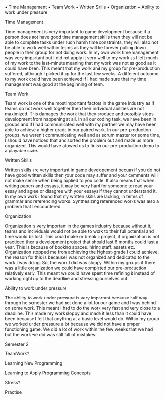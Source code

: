 •	Time Management 
•	Team Work
•	Written Skills 
•	Organization
•	Ability to work under pressure

Time Management 

Time management is very important to game development because if a person does not have good time management skills then they will not be able to complete tasks under such harsh time constraints, they will also not be able to work well within teams as they will be forever pulling down people in their group for not doing work. In my own work time management was very important but I did not apply it very well to my work as I left much of my work to the last-minute meaning that my work was not as good as it could have been. This meant that my work and my group for pre-production suffered, although I picked it up for the last few weeks. A different outcome to my work could have been achieved if I had made sure that my time management was good at the beginning of term.

Team Work

Team work is one of the most important factors in the game industry as if teams do not work well together then their individual abilities are not maximized. This damages the work that they produce and possibly stops development from happening at all. In all our coding task, we have been in groups and if I had communicated well with my partner we may have been able to achieve a higher grade in our paired work. In our pre-production groups, we weren’t communicating well and as scrum master for some time, I should have noticed that and sorted the problem out and made us more organized. This would have allowed us to finish our pre-production demo to a playable state.

Written Skills 

Written skills are very important in game developement becuas if you do not have good written skills then your code may suffer and your comments will not make sense when being applied to you code. It also means that when writing papers and essays, it may be very hard for someone to read your essay and agree or disagree with your essays if they cannot understand it. In my own work i found that my written skills are lacking, in terms of grammar and referencing works. Synthesizing referenced works was also a problem that I encountered. 

Organization

Organization is very important in the games industry because without it, teams and individuals would not be able to work to their full potential and time would be lost. This could make or break a project, if organization is not practiced then a development project that should last 6 months could last a year. This is because of booking spaces, hiring staff, assets etc. Organization stopped me from achieving the highest-grade I could achieve, the reason for this is because I was not organized and dedicated to the work I was doing. So, the work I did was sloppy. Within my groups if there was a little organization we could have completed our pre-production relatively early. This meant we could have spent time refining it instead of working right up to the deadline and stressing ourselves out. 

Ability to work under pressure 

The ability to work under pressure is very important because half way through he semester we had not done a lot for our game and I was behind on some work. This meant I had to do the work very fast and very close to a deadline. This made my work sloppy and made it less than it could have been because I felt that anything at a basic level would do. Within my group we worked under pressure a lot because we did not have a proper functioning game. We did a lot of work within the few weeks that we had but the work we did was still full of mistakes.

Semester 2

TeamWork?

Learning New Programming 

Learning to Apply Programming Concepts

Stress?

Practise







